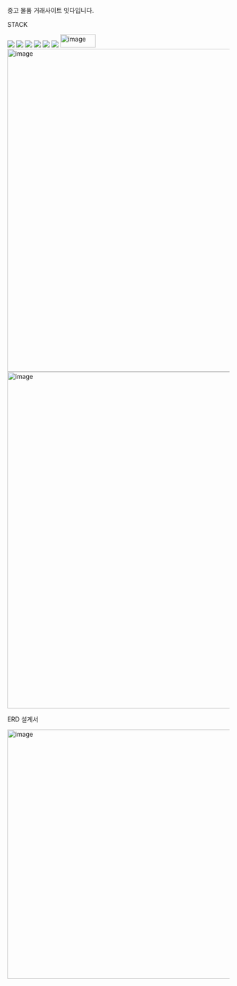 중고 물품 거래사이트 잇다입니다.

STACK

<img src="https://img.shields.io/badge/JAVA-007396?style=for-the-badge&logo=java&logoColor=white">
<img src="https://img.shields.io/badge/oracle-F80000?style=for-the-badge&logo=oracle&logoColor=white">
<img src="https://img.shields.io/badge/html5-E34F26?style=for-the-badge&logo=html5&logoColor=white"> 
<img src="https://img.shields.io/badge/css-1572B6?style=for-the-badge&logo=css3&logoColor=white"> 
<img src="https://img.shields.io/badge/javascript-F7DF1E?style=for-the-badge&logo=javascript&logoColor=black">
<img src="https://img.shields.io/badge/jsp-F7DF1E?style=for-the-badge&logo=jsp&logoColor=black">
<img width="80" height="30" alt="image" src="https://github.com/user-attachments/assets/7b358ec1-0af9-4b61-9cf8-e7ab6ad508fc" />



<img width="1584" height="732" alt="image" src="https://github.com/user-attachments/assets/8b6996e7-2c5c-4061-aa15-bcb3332169e5" />


<img width="1704" height="763" alt="image" src="https://github.com/user-attachments/assets/77e3f3ae-0125-4be3-8533-a93ab27ad19e" />

ERD 설계서

<img width="562" height="565" alt="image" src="https://github.com/user-attachments/assets/78d08e32-b986-4e1b-b9f7-d51311e3a7be" />
